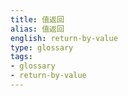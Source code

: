 ```yaml
---
title: 值返回
alias: 值返回
english: return-by-value
type: glossary
tags:
- glossary
- return-by-value
---
```

